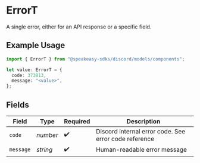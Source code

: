 # ErrorT

A single error, either for an API response or a specific field.

## Example Usage

```typescript
import { ErrorT } from "@speakeasy-sdks/discord/models/components";

let value: ErrorT = {
  code: 373813,
  message: "<value>",
};
```

## Fields

| Field                                                 | Type                                                  | Required                                              | Description                                           |
| ----------------------------------------------------- | ----------------------------------------------------- | ----------------------------------------------------- | ----------------------------------------------------- |
| `code`                                                | *number*                                              | :heavy_check_mark:                                    | Discord internal error code. See error code reference |
| `message`                                             | *string*                                              | :heavy_check_mark:                                    | Human-readable error message                          |